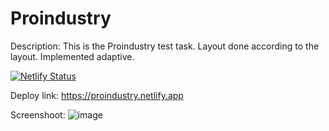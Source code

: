 # Proindustry

Description: 
This is the Proindustry test task. Layout done according to the layout. Implemented adaptive.

[![Netlify Status](https://api.netlify.com/api/v1/badges/f34926bd-87ed-438d-bafb-a2da1848bf00/deploy-status)](https://app.netlify.com/sites/proindustry/deploys)

Deploy link: https://proindustry.netlify.app

Screenshoot:
![image](https://user-images.githubusercontent.com/33293124/214376397-1a2a6470-d0fd-42a3-9087-da3c0a2433eb.png)
